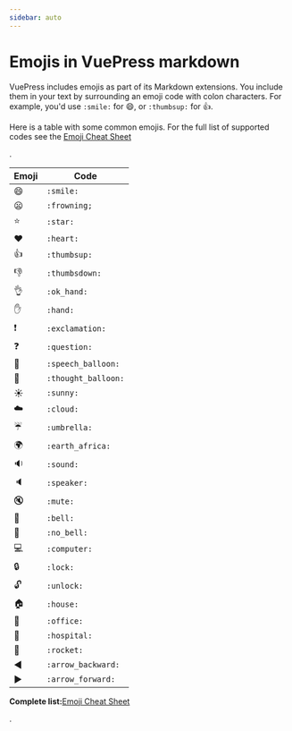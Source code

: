 ```yaml
---
sidebar: auto
---
```

# Emojis in VuePress markdown


VuePress includes emojis as part of its Markdown extensions. You include them in your text by surrounding an emoji code with colon characters. For example, you'd use `:smile:` for 😄, or `:thumbsup:` for 👍.

Here is a table with some common emojis. For the full list of supported codes see the [Emoji Cheat Sheet](https://www.webpagefx.com/tools/emoji-cheat-sheet/)

.

| Emoji | Code |
| --- | --- |
| 😄 | `:smile:` |
| 😦 | `:frowning;` |
| ⭐️ | `:star:` |
| ❤️ | `:heart:` |
| 👍 | `:thumbsup:` |
| 👎 | `:thumbsdown:` |
| 👌 | `:ok_hand:` |
| ✋ | `:hand:` |
| ❗️ | `:exclamation:` |
| ❓ | `:question:` |
| 💬 | `:speech_balloon:` |
| 💭 | `:thought_balloon:` |
| ☀️ | `:sunny:` |
| ☁️ | `:cloud:` |
| ☔️ | `:umbrella:` |
| 🌍 | `:earth_africa:` |
| 🔉 | `:sound:` |
| 🔈 | `:speaker:` |
| 🔇 | `:mute:` |
| 🔔 | `:bell:` |
| 🔕 | `:no_bell:` |
| 💻 | `:computer:` |
| 🔒 | `:lock:` |
| 🔓 | `:unlock:` |
| 🏠 | `:house:` |
| 🏢 | `:office:` |
| 🏥 | `:hospital:` |
| 🚀 | `:rocket:` |
| ◀️ | `:arrow_backward:` |
| ▶️ | `:arrow_forward:` |

**Complete list:**[Emoji Cheat Sheet](https://www.webpagefx.com/tools/emoji-cheat-sheet/)

.